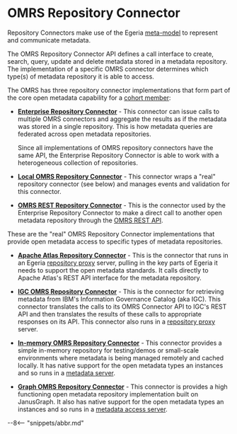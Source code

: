 <!-- SPDX-License-Identifier: CC-BY-4.0 -->
<!-- Copyright Contributors to the Egeria project. -->

# OMRS Repository Connector

Repository Connectors make use of the Egeria [meta-model](./guides/developer/repository-connectors/metamodel/overview) to represent and communicate metadata.

The OMRS Repository Connector API defines a call
interface to create, search, query, update and
delete metadata stored in a metadata repository.
The implementation of a specific OMRS connector
determines which type(s) of metadata repository it is able to access.

The OMRS has three repository connector implementations that form part of the
core open metadata capability for a [cohort member](./concepts/cohort-member):

* **[Enterprise Repository Connector](../enterprise-repository-connector.md)** -
	This connector can issue calls to multiple OMRS connectors and aggregate the
results as if the metadata was stored in a single repository.
This is how metadata queries are federated across open metadata repositories.  

	Since all implementations of OMRS repository connectors have the same API,
the Enterprise Repository Connector is able to work with
a heterogeneous collection of repositories.

* **[Local OMRS Repository Connector](../local-repository-connector.md)** - 
This connector wraps a "real" repository connector (see below) and manages
events and validation for this connector.

* **[OMRS REST Repository Connector](../../../../adapters/open-connectors/repository-services-connectors/open-metadata-collection-store-connectors/omrs-rest-repository-connector)** -
	This is the connector used by the Enterprise Repository Connector to make
a direct call to another open metadata repository through
the [OMRS REST API](../omrs-rest-services.md). 

These are the "real" OMRS Repository Connector implementations that provide open metadata access
to specific types of metadata repositories.

* **[Apache Atlas Repository Connector](https://github.com/odpi/egeria-connector-hadoop-ecosystem)** -
This is the connector that runs in an Egeria [repository proxy](./concepts/repository-proxy) server, pulling in the key parts of
Egeria it needs to support the open metadata standards.
It calls directly to Apache Atlas's REST API interface for the metadata repository.

* **[IGC OMRS Repository Connector](https://github.com/odpi/egeria-connector-ibm-information-server)** -
This is the connector for retrieving metadata from IBM's Information Governance Catalog (aka IGC).
This connector translates the calls to its OMRS Connector API to IGC's REST API and
then translates the results of these calls to appropriate responses on its API.
This connector also runs in a [repository proxy](./concepts/repository-proxy) server.

* **[In-memory OMRS Repository Connector](../../../../adapters/open-connectors/repository-services-connectors/open-metadata-collection-store-connectors/inmemory-repository-connector)** -
This connector provides a simple in-memory repository for testing/demos or
small-scale environments where metadata is being managed remotely and cached locally.
It has native support for the open metadata types an instances
and so runs in a [metadata server](./concepts/metadata-access-store).

* **[Graph OMRS Repository Connector](../../../../adapters/open-connectors/repository-services-connectors/open-metadata-collection-store-connectors/graph-repository-connector)** -
This connector is provides a high functioning open metadata repository implementation
built on JanusGraph.
It also has native support for the open metadata types an instances
and so runs in a [metadata access server](./concepts/metadata-access-store).

--8<-- "snippets/abbr.md"
